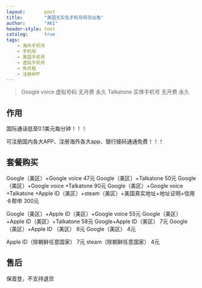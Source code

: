 ```yaml
---
layout:       post
title:        "美国无实名手机号现货出售"
author:       "AKI"
header-style: text
catalog:      true
tags:
    - 海外手机号
    - 手机号
    - 美国手机号
    - 虚拟手机号
    - 免月租
    - 注册APP
---
```


> Google voice 虚拟号码 无月费 永久
  Talkatone 实体手机号 无月费 永久


作用
---
国际通话低至0.1美元每分钟！！！

​可注册国内各大APP、注册海外各大app、银行接码通通免费！！！


套餐购买
---
Google（美区）+Google voice    47元
Google（美区）+Talkatone         50元
Google（美区）+Google voice +Talkatone
    90元
Google（美区）+Google voice +Talkatone
+Apple ID（美区）+steam（美区）+美国真实地址+地址证明+信用卡帮申    300元

Google（美区）+Apple ID（美区）+Google voice      55元
Google（美区）+Apple ID（美区）+Talkatone     58元
Google+Apple ID（美区）  7元
Google（美区）+Apple ID （美区） 8元
Google（美区） 4元

Apple ID（除朝鲜任意国家） 7元
steam（除朝鲜任意国家） 4元

售后
---
保首登，不支持退货
